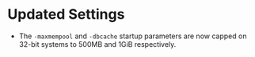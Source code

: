 # Updated Settings

- The `-maxmempool` and `-dbcache` startup parameters are now capped on 32-bit systems to 500MB and
  1GiB respectively.
